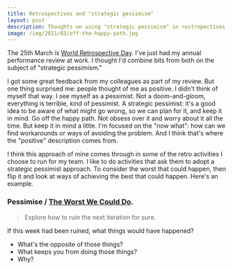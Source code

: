 ```yaml
---
title: Retrospectives and "strategic pessimism"
layout: post
description: Thoughts on using "strategic pessimism" in restropectives to be better prepared for the future
image: /img/2021/03/off-the-happy-path.jpg
---
```


The 25th March is [World Retrospective Day](https://worldretrospectiveday.com/). I've just had my annual performance review at work. I thought I'd combine bits from both on the subject of "strategic pessimism."

I got some great feedback from my colleagues as part of my review. But one thing surprised me: people thought of me as positive. I didn't think of myself that way. I see myself as a pessimist. Not a doom-and-gloom, everything is terrible, kind of pessimist. A strategic pessimist: it's a good idea to be aware of what might go wrong, so we can plan for it, and keep it in mind. Go off the happy path. Not obsess over it and worry about it all the time. But keep it in mind a little. I'm focused on the "now what": how can we find workarounds or ways of avoiding the problem. And I think that's where the "positive" description comes from.

I think this approach of mine comes through in some of the retro activities I choose to run for my team. I like to do activities that ask them to adopt a strategic pessimist approach. To consider the worst that could happen, then flip it and look at ways of achieving the best that could happen. Here's an example.

### Pessimise / [The Worst We Could Do](https://retromat.org/en/?id=69).

> Explore how to ruin the next iteration for sure.

If this week had been ruined, what things would have happened?

- What's the opposite of those things?
- What keeps you from doing those things?
- Why?
